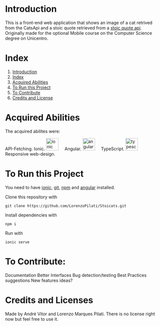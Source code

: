 # Introduction

This is a front-end web application that shows an image of a cat retrived from the CatsApi and a stoic quote retrieved from a [stoic quote api](https://stoic.tekloon.net/stoic-quote). Originally made for the optional Mobile course on the Computer Science degree on Unicentro.

# Index
1. [Introduction](https://github.com/LorenzoPilati/Stoicats/blob/main/README.md#introduction)
2. [Index](https://github.com/LorenzoPilati/Stoicats/blob/main/README.md#index)
3. [Acquired Abilities](https://github.com/LorenzoPilati/Stoicats/blob/main/README.md#acquired-abilities)
4. [To Run this Project](https://github.com/LorenzoPilati/Stoicats/blob/main/README.md#to-run-this-project)
5. [To Contribute](https://github.com/LorenzoPilati/Stoicats/blob/main/README.md#to-contribute)
6. [Credits and License](https://github.com/LorenzoPilati/Stoicats/blob/main/README.md#credits-and-license)

# Acquired Abilities

The acquired abilites were:

API-Fetching.
Ionic. <img src="https://cdn.jsdelivr.net/gh/devicons/devicon/icons/ionic/ionic-original.svg" height="40" alt="ionic logo"  />
  <img width="12" />
Angular. <img src="https://cdn.jsdelivr.net/gh/devicons/devicon/icons/angularjs/angularjs-original.svg" height="40" alt="angularjs logo"  />
  <img width="12" />
TypeScript.
<img src="https://cdn.jsdelivr.net/gh/devicons/devicon/icons/typescript/typescript-original.svg" height="40" alt="typescript logo"  />
  <img width="12" />
Responsive web-design.

# To Run this Project

You need to have [ionic](https://ionicframework.com/docs/cli), [git](https://git-scm.com/downloads), [npm](https://github.com/npm/cli) and [angular](https://angular.dev/installation) installed.

Clone this repository with 

`git clone https://github.com/LorenzoPilati/Stoicats.git`

Install dependencies with

`npm i`

Run with

`ionic serve`

# To Contribute:

Documentation
Better Interfaces
Bug detection/testing
Best Practices suggestions
New features ideas?

# Credits and Licenses

Made by André Vitor and Lorenzo Marques Pilati.
There is no license right now but feel free to use it.
